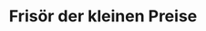 ---
title: "Frisör der kleinen Preise"
url: /hattingen/frisoer-der-kleinen-preise/
shop: Friseur
---